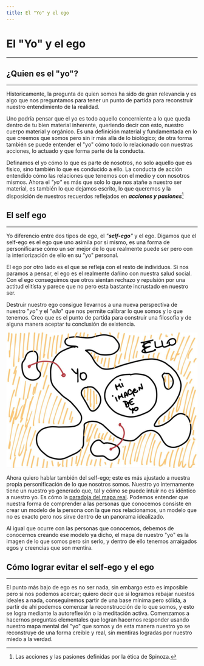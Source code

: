 ```yaml
---
title: El "Yo" y el ego
---
```


# El "Yo" y el ego
---

## ¿Quien es el "yo"?
---

Historicamente, la pregunta de quien somos ha sido de gran relevancia y es algo que nos preguntamos para tener un punto de 
partida para reconstruir nuestro entendimiento de la realidad.

Uno podría pensar que el yo es todo aquello concerniente a lo que queda dentro de tu bien material inherente, queriendo decir
con esto, nuestro cuerpo material y orgánico. Es una definición material y fundamentada en lo que creemos que somos pero sin ir
más alla de lo biológico; de otra forma también se puede entender el "yo" cómo todo lo relacionado con nuestras acciones, lo 
actuado y que forma parte de la conducta.

Definamos el yo cómo lo que es parte de nosotros, no solo aquello que es fisico, sino también lo que es conducido a ello. La
conducta de acción entendido cómo las relaciones que tenemos con el medio y con nosotros mismos. Ahora el *"yo"* es más que 
solo lo que nos atañe a nuestro ser material, es también lo que dejamos escrito, lo que queremos y la disposición de nuestros
recuerdos reflejados en ***acciones y pasiones***[^1]

[^1]: Las acciones y las pasiones definidas por la ética de Spinoza.

## El self ego
---
Yo diferencio entre dos tipos de ego, el *"****self-ego****"* y el ego. Digamos que el self-ego es el ego que uno asimila
por si mismo, es una forma de personificarse cómo un ser mejor de lo que realmente puede ser pero con la interiorización de
ello en su "yo" personal.

El ego por otro lado es el que se refleja con el resto de individuos. Si nos paramos a pensar, el ego es el realmente dañino
con nuestra salud social. Con el ego conseguimos que otros sientan rechazo y repulsión por una actitud elitísta y parece que no
pero esta bastante incrustado en nuestro ser.

Destruir nuestro ego consigue llevarnos a una nueva perspectiva de nuestro "*yo*" y el "*ello*" que nos permite calibrar lo que 
somos y lo que tenemos. Creo que es el punto de partida para construir una filosofía y de alguna manera aceptar tu conclusión
de existencia.

![Representacion del ello y el yo](static/ego.jpg)

Ahora quiero hablar también del self-ego; este es más ajustado a nuestra propia personificación de lo que nosotros somos. 
Nuestro yo internamente tiene un nuestro yo generado que, tal y cómo se puede intuir no es idéntico a nuestro yo. Es cómo la 
[paradoja del mapa real](https://es.wikipedia.org/wiki/Paradoja_de_Bonini). Podemos entender que nuestra forma de comprender
a las personas que conocemos consiste en crear un modelo de la persona con la que nos relacionamos, un modelo que no es
exacto pero nos sirve dentro de un panorama idealizado.

Al igual que ocurre con las personas que conocemos, debemos de conocernos creando ese modelo ya dicho, el mapa de nuestro 
"yo" es la imagen de lo que somos pero sin serlo, y dentro de ello tenemos arraigados egos y creencias que son mentira.

## Cómo lograr evitar el self-ego y el ego
---
El punto más bajo de ego es no ser nada, sin embargo esto es imposible pero si nos podemos acercar; quiero decir que si 
logramos rebajar nuestos ideales a nada, conseguiremos partir de una base mínima pero sólida, a partir de ahí podemos comenzar
la reconstrucción de lo que somos, y esto se logra mediante la autoreflexión o la meditación activa. Comenzamos a hacernos 
preguntas elementales que logran hacernos responder usando nuestro mapa mental del "yo" que somos y de esta manera nuestro yo 
se reconstruye de una forma creible y real, sin mentiras logradas por nuestro miedo a la verdad.
